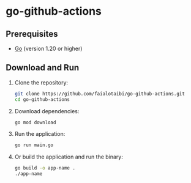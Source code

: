# go-github-actions

## Prerequisites

- [Go](https://golang.org/doc/install) (version 1.20 or higher)

## Download and Run

1. Clone the repository:
    ```bash
    git clone https://github.com/faialotaibi/go-github-actions.git
    cd go-github-actions
    ```

2. Download dependencies:
    ```bash
    go mod download
    ```

3. Run the application:
    ```bash
    go run main.go
    ```

4. Or build the application and run the binary:
    ```bash
    go build -o app-name .
    ./app-name    
    ```

